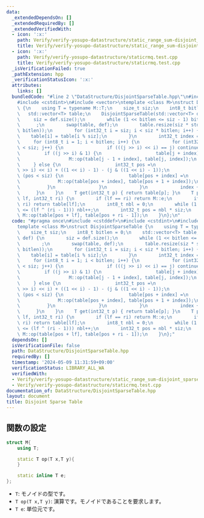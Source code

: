 ```yaml
---
data:
  _extendedDependsOn: []
  _extendedRequiredBy: []
  _extendedVerifiedWith:
  - icon: ':x:'
    path: Verify/verify-yosupo-datastructure/static_range_sum-disjoint_sparse_table.test.cpp
    title: Verify/verify-yosupo-datastructure/static_range_sum-disjoint_sparse_table.test.cpp
  - icon: ':x:'
    path: Verify/verify-yosupo-datastructure/staticrmq.test.cpp
    title: Verify/verify-yosupo-datastructure/staticrmq.test.cpp
  _isVerificationFailed: true
  _pathExtension: hpp
  _verificationStatusIcon: ':x:'
  attributes:
    links: []
  bundledCode: "#line 2 \"DataStructure/DisjointSparseTable.hpp\"\n#include <cstddef>\n\
    #include <cstdint>\n#include <vector>\ntemplate <class M>\nstruct DisjointSparseTable\
    \ {\n    using T = typename M::T;\n    size_t siz;\n    int8_t bitlen = 0;\n \
    \   std::vector<T> table;\n    DisjointSparseTable(std::vector<T> def) {\n   \
    \     siz = def.size();\n        while (1 << bitlen <= siz - 1) bitlen++;\n  \
    \      ;\n        swap(table, def);\n        table.resize(siz * std::max((int8_t)1,\
    \ bitlen));\n        for (int32_t i = siz; i < siz * bitlen; i++) {\n        \
    \    table[i] = table[i % siz];\n        }\n        int32_t index = siz;\n   \
    \     for (int8_t i = 1; i < bitlen; i++) {\n            for (int32_t j = 0; j\
    \ < siz; j++) {\n                if (((j >> i) << i) == j) continue;\n       \
    \         if ((j >> i) & 1) {\n                    table[j + index] =\n      \
    \                  M::op(table[j - 1 + index], table[j, index]);\n           \
    \     } else {\n                    int32_t pos =\n                        ((j\
    \ >> i) << i) + ((1 << i) - 1) - (j & ((1 << i) - 1));\n                    if\
    \ (pos < siz) {\n                        table[pos + index] =\n              \
    \              M::op(table[pos + index], table[pos + 1 + index]);\n          \
    \          }\n                }\n            }\n            index += siz;\n  \
    \      }\n    }\n    T get(int32_t p) { return table[p]; }\n    T prod(int32_t\
    \ lf, int32_t ri) {\n        if (lf == ri) return M::e;\n        if (lf + 1 ==\
    \ ri) return table[lf];\n        int8_t nbl = 0;\n        while (1 << (nbl + 1)\
    \ <= (lf ^ (ri - 1))) nbl++;\n        int32_t pos = nbl * siz;\n        return\
    \ M::op(table[pos + lf], table[pos + ri - 1]);\n    }\n};\n"
  code: "#pragma once\n#include <cstddef>\n#include <cstdint>\n#include <vector>\n\
    template <class M>\nstruct DisjointSparseTable {\n    using T = typename M::T;\n\
    \    size_t siz;\n    int8_t bitlen = 0;\n    std::vector<T> table;\n    DisjointSparseTable(std::vector<T>\
    \ def) {\n        siz = def.size();\n        while (1 << bitlen <= siz - 1) bitlen++;\n\
    \        ;\n        swap(table, def);\n        table.resize(siz * std::max((int8_t)1,\
    \ bitlen));\n        for (int32_t i = siz; i < siz * bitlen; i++) {\n        \
    \    table[i] = table[i % siz];\n        }\n        int32_t index = siz;\n   \
    \     for (int8_t i = 1; i < bitlen; i++) {\n            for (int32_t j = 0; j\
    \ < siz; j++) {\n                if (((j >> i) << i) == j) continue;\n       \
    \         if ((j >> i) & 1) {\n                    table[j + index] =\n      \
    \                  M::op(table[j - 1 + index], table[j, index]);\n           \
    \     } else {\n                    int32_t pos =\n                        ((j\
    \ >> i) << i) + ((1 << i) - 1) - (j & ((1 << i) - 1));\n                    if\
    \ (pos < siz) {\n                        table[pos + index] =\n              \
    \              M::op(table[pos + index], table[pos + 1 + index]);\n          \
    \          }\n                }\n            }\n            index += siz;\n  \
    \      }\n    }\n    T get(int32_t p) { return table[p]; }\n    T prod(int32_t\
    \ lf, int32_t ri) {\n        if (lf == ri) return M::e;\n        if (lf + 1 ==\
    \ ri) return table[lf];\n        int8_t nbl = 0;\n        while (1 << (nbl + 1)\
    \ <= (lf ^ (ri - 1))) nbl++;\n        int32_t pos = nbl * siz;\n        return\
    \ M::op(table[pos + lf], table[pos + ri - 1]);\n    }\n};"
  dependsOn: []
  isVerificationFile: false
  path: DataStructure/DisjointSparseTable.hpp
  requiredBy: []
  timestamp: '2024-05-09 11:31:59+09:00'
  verificationStatus: LIBRARY_ALL_WA
  verifiedWith:
  - Verify/verify-yosupo-datastructure/static_range_sum-disjoint_sparse_table.test.cpp
  - Verify/verify-yosupo-datastructure/staticrmq.test.cpp
documentation_of: DataStructure/DisjointSparseTable.hpp
layout: document
title: Disjoint Sparse Table
---
```


## 関数の設定
```cpp
struct M{
    using T;

    static T op(T x,T y){
    }

    static inline T e;
};
```
* `T`: モノイドの型です。
* `T op(T x,T y)`: 演算です。モノイドであることを要求します。
* `T e`: 単位元です。